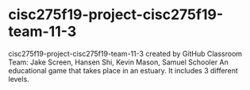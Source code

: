 # cisc275f19-project-cisc275f19-team-11-3
cisc275f19-project-cisc275f19-team-11-3 created by GitHub Classroom
Team: Jake Screen, Hansen Shi, Kevin Mason, Samuel Schooler
An educational game that takes place in an estuary. It includes 3 different levels. 

